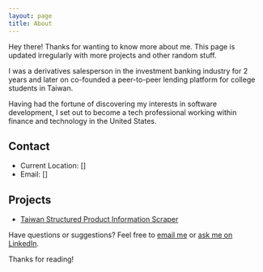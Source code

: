 ```yaml
---
layout: page
title: About
---
```


<p class="message">
  Hey there! Thanks for wanting to know more about me. This page is updated irregularly with more projects and other random stuff.
</p>

I was a derivatives salesperson in the investment banking industry for 2 years and later on co-founded a peer-to-peer lending platform for college students in Taiwan.

Having had the fortune of discovering my interests in software development, I set out to become a tech professional working within finance and technology in the United States.


## Contact
* Current Location: []
* Email: []


## Projects
* [Taiwan Structured Product Information Scraper](https://github.com/jn8029/tdcc)


Have questions or suggestions? Feel free to <a href="mailto:warren@warrencheng.dev">email me</a> or <a href="">ask me on LinkedIn</a>.

Thanks for reading!
